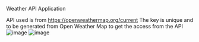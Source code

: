 Weather API Application

API used is from https://openweathermap.org/current
The key is unique and to be generated from Open Weather Map to get the access from the API
![image](https://user-images.githubusercontent.com/80317188/188312242-2af2ecf6-c9d4-4a88-9814-9f2eacffa858.png)
![image](https://user-images.githubusercontent.com/80317188/188312267-9f2da023-94a0-4b68-9ee6-f8e203c0b5b8.png)
